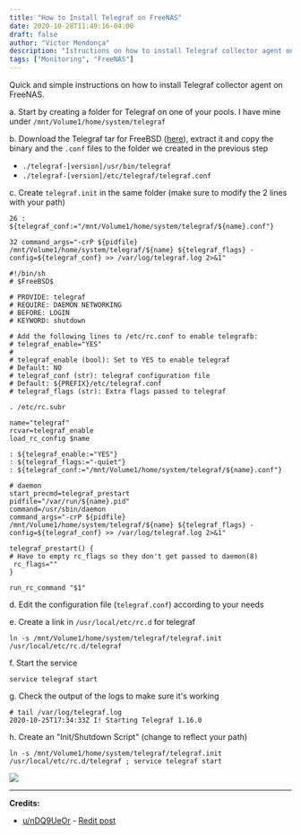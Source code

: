 ```yaml
---
title: "How to Install Telegraf on FreeNAS"
date: 2020-10-28T11:49:16-04:00
draft: false
author: "Victor Mendonça"
description: "Istructions on how to install Telegraf collector agent on FreeNAS"
tags: ["Monitoring", "FreeNAS"]
---
```


Quick and simple instructions on how to install Telegraf collector agent on FreeNAS.

a. Start by creating a folder for Telegraf on one of your pools. I have mine under `/mnt/Volume1/home/system/telegraf`

b. Download the Telegraf tar for FreeBSD ([here](https://github.com/influxdata/telegraf/releases)), extract it and copy the binary and the `.conf` files to the folder we created in the previous step

+ `./telegraf-[version]/usr/bin/telegraf`
+ `./telegraf-[version]/etc/telegraf/telegraf.conf`

c. Create `telegraf.init` in the same folder (make sure to modify the 2 lines with your path)

```none
26 : ${telegraf_conf:="/mnt/Volume1/home/system/telegraf/${name}.conf"}

32 command_args="-crP ${pidfile} /mnt/Volume1/home/system/telegraf/${name} ${telegraf_flags} -config=${telegraf_conf} >> /var/log/telegraf.log 2>&1"
```

```
#!/bin/sh
# $FreeBSD$

# PROVIDE: telegraf
# REQUIRE: DAEMON NETWORKING
# BEFORE: LOGIN
# KEYWORD: shutdown

# Add the following lines to /etc/rc.conf to enable telegrafb:
# telegraf_enable="YES"
#
# telegraf_enable (bool): Set to YES to enable telegraf
# Default: NO
# telegraf_conf (str): telegraf configuration file
# Default: ${PREFIX}/etc/telegraf.conf
# telegraf_flags (str): Extra flags passed to telegraf

. /etc/rc.subr

name="telegraf"
rcvar=telegraf_enable
load_rc_config $name

: ${telegraf_enable:="YES"}
: ${telegraf_flags:="-quiet"}
: ${telegraf_conf:="/mnt/Volume1/home/system/telegraf/${name}.conf"}

# daemon
start_precmd=telegraf_prestart
pidfile="/var/run/${name}.pid"
command=/usr/sbin/daemon
command_args="-crP ${pidfile} /mnt/Volume1/home/system/telegraf/${name} ${telegraf_flags} -config=${telegraf_conf} >> /var/log/telegraf.log 2>&1"

telegraf_prestart() {
# Have to empty rc_flags so they don't get passed to daemon(8)
 rc_flags=""
}

run_rc_command "$1"
```

d. Edit the configuration file (`telegraf.conf`) according to your needs

e. Create a link in `/usr/local/etc/rc.d` for telegraf

```none
ln -s /mnt/Volume1/home/system/telegraf/telegraf.init /usr/local/etc/rc.d/telegraf
```

f. Start the service

```none
service telegraf start
```

g. Check the output of the logs to make sure it's working

```none
# tail /var/log/telegraf.log
2020-10-25T17:34:33Z I! Starting Telegraf 1.16.0
```

h. Create an "Init/Shutdown Script" (change to reflect your path)

```none
ln -s /mnt/Volume1/home/system/telegraf/telegraf.init /usr/local/etc/rc.d/telegraf ; service telegraf start
```

![](/img/how-to-install-telegraf-on-freenas/init.png)

- - -

**Credits:**

+ [u/nDQ9UeOr](https://www.reddit.com/user/nDQ9UeOr/) - [Redit post](https://www.reddit.com/r/freenas/comments/81t2bw/can_i_install_telegraf_on_my_freenas_host/)
